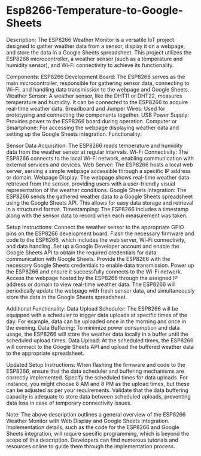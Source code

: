 # Esp8266-Temperature-to-Google-Sheets

Description:
The ESP8266 Weather Monitor is a versatile IoT project designed to gather weather data from a sensor, display it on a webpage, and store the data in a Google Sheets spreadsheet. This project utilizes the ESP8266 microcontroller, a weather sensor (such as a temperature and humidity sensor), and Wi-Fi connectivity to achieve its functionality.

Components:
ESP8266 Development Board: The ESP8266 serves as the main microcontroller, responsible for gathering sensor data, connecting to Wi-Fi, and handling data transmission to the webpage and Google Sheets.
Weather Sensor: A weather sensor, like the DHT11 or DHT22, measures temperature and humidity. It can be connected to the ESP8266 to acquire real-time weather data.
Breadboard and Jumper Wires: Used for prototyping and connecting the components together.
USB Power Supply: Provides power to the ESP8266 board during operation.
Computer or Smartphone: For accessing the webpage displaying weather data and setting up the Google Sheets integration.
Functionality:

Sensor Data Acquisition: The ESP8266 reads temperature and humidity data from the weather sensor at regular intervals.
Wi-Fi Connectivity: The ESP8266 connects to the local Wi-Fi network, enabling communication with external services and devices.
Web Server: The ESP8266 hosts a local web server, serving a simple webpage accessible through a specific IP address or domain.
Webpage Display: The webpage shows real-time weather data retrieved from the sensor, providing users with a user-friendly visual representation of the weather conditions.
Google Sheets Integration: The ESP8266 sends the gathered weather data to a Google Sheets spreadsheet using the Google Sheets API. This allows for easy data storage and retrieval in a structured format.
Timestamping: The ESP8266 includes a timestamp along with the sensor data to record when each measurement was taken.

Setup Instructions:
Connect the weather sensor to the appropriate GPIO pins on the ESP8266 development board.
Flash the necessary firmware and code to the ESP8266, which includes the web server, Wi-Fi connectivity, and data handling.
Set up a Google Developer account and enable the Google Sheets API to obtain the required credentials for data communication with Google Sheets.
Provide the ESP8266 with the necessary Google Sheets credentials to enable data transmission.
Power up the ESP8266 and ensure it successfully connects to the Wi-Fi network.
Access the webpage hosted by the ESP8266 through the assigned IP address or domain to view real-time weather data.
The ESP8266 will periodically update the webpage with fresh sensor data, and simultaneously store the data in the Google Sheets spreadsheet.

Additional Functionality:
Data Upload Scheduler: The ESP8266 will be equipped with a scheduler to trigger data uploads at specific times of the day. For example, data can be uploaded once in the morning and once in the evening.
Data Buffering: To minimize power consumption and data usage, the ESP8266 will store the weather data locally in a buffer until the scheduled upload times.
Data Upload: At the scheduled times, the ESP8266 will connect to the Google Sheets API and upload the buffered weather data to the appropriate spreadsheet.

Updated Setup Instructions:
When flashing the firmware and code to the ESP8266, ensure that the data scheduler and buffering mechanisms are correctly implemented.
Specify the scheduled times for data uploads. For instance, you might choose 8 AM and 8 PM as the upload times, but these can be adjusted as per your requirements.
Validate that the data buffering capacity is adequate to store data between scheduled uploads, preventing data loss in case of temporary connectivity issues.

Note: 
The above description outlines a general overview of the ESP8266 Weather Monitor with Web Display and Google Sheets Integration. Implementation details, such as the code for the ESP8266 and Google Sheets integration, will require specific programming, which is beyond the scope of this description. Developers can find numerous tutorials and resources online to guide them through the implementation process.
